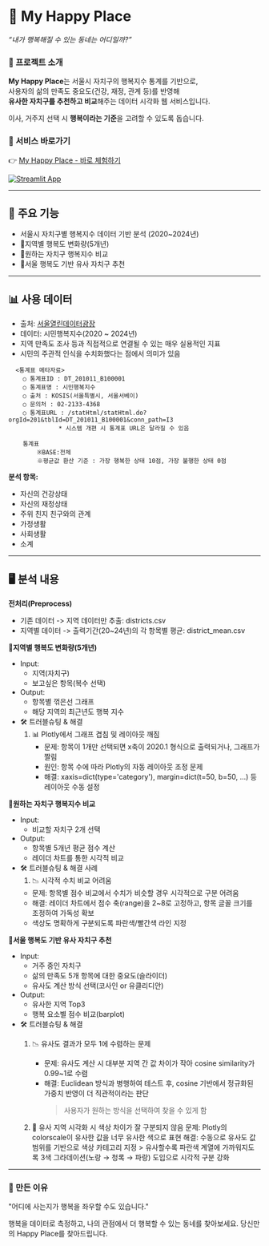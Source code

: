 # 🏡 My Happy Place  
_“내가 행복해질 수 있는 동네는 어디일까?”_

### 📌 프로젝트 소개
**My Happy Place**는 서울시 자치구의 행복지수 통계를 기반으로,  
사용자의 삶의 만족도 중요도(건강, 재정, 관계 등)를 반영해  
**유사한 자치구를 추천하고 비교**해주는 데이터 시각화 웹 서비스입니다.

이사, 거주지 선택 시 **행복이라는 기준**을 고려할 수 있도록 돕습니다.

### 🔗 서비스 바로가기

👉 [My Happy Place - 바로 체험하기](https://happy-disticts.streamlit.app/)

[![Streamlit App](https://img.shields.io/badge/Streamlit-App-success?logo=streamlit)](https://happy-disticts.streamlit.app/)

---

## 🎯 주요 기능
- 서울시 자치구별 행복지수 데이터 기반 분석 (2020~2024년)
- 📍지역별 행복도 변화량(5개년)
- 📍원하는 자치구 행복지수 비교
- 📍서울 행복도 기반 유사 자치구 추천

---

## 📊 사용 데이터
- 출처: [서울열린데이터광장](https://data.seoul.go.kr)
- 데이터: 시민행복지수(2020 ~ 2024년)
- 지역 만족도 조사 등과 직접적으로 연결될 수 있는 매우 실용적인 지표
- 시민의 주관적 인식을 수치화했다는 점에서 의미가 있음
```
  <통계표 메타자료>
    ○ 통계표ID : DT_201011_B100001
    ○ 통계표명 : 시민행복지수
    ○ 출처 : KOSIS(서울특별시, 서울서베이)
    ○ 문의처 : 02-2133-4368
    ○ 통계표URL : /statHtml/statHtml.do?orgId=201&tblId=DT_201011_B100001&conn_path=I3
              * 시스템 개편 시 통계표 URL은 달라질 수 있음

    통계표
        ※BASE:전체
        ※평균값 환산 기준 : 가장 행복한 상태 10점, 가장 불행한 상태 0점
```


**분석 항목:**
- 자신의 건강상태  
- 자신의 재정상태  
- 주위 친지 친구와의 관계  
- 가정생활  
- 사회생활
- 소계
---
## 🖥️ 분석 내용

**전처리(Preprocess)**
- 기존 데이터 -> 지역 데이터만 추출: districts.csv
- 지역별 데이터 -> 출력기간(20~24년)의 각 항목별 평균: district_mean.csv

**📍지역별 행복도 변화량(5개년)**
- Input:
    - 지역(자치구)
    - 보고싶은 항목(복수 선택)
- Output:
    - 항목별 꺾은선 그래프
    - 해당 지역의 최근년도 행복 지수
- 🛠️ 트러블슈팅 & 해결
  1. 📊 Plotly에서 그래프 겹침 및 레이아웃 깨짐
      - 문제: 항목이 1개만 선택되면 x축이 2020.1 형식으로 출력되거나, 그래프가 짤림
      - 원인: 항목 수에 따라 Plotly의 자동 레이아웃 조정 문제
      - 해결: xaxis=dict(type='category'), margin=dict(t=50, b=50, ...) 등 레이아웃 수동 설정

**📍원하는 자치구 행복지수 비교**
- Input:
    - 비교할 자치구 2개 선택
- Output:
    - 항목별 5개년 평균 점수 계산
    - 레이더 차트를 통한 시각적 비교
- 🛠️ 트러블슈팅 & 해결 사례
    1. 📉 시각적 수치 비교 어려움
    - 문제: 항목별 점수 비교에서 수치가 비슷할 경우 시각적으로 구분 어려움
    - 해결: 레이더 차트에서 점수 축(range)을 2~8로 고정하고, 항목 글꼴 크기를 조정하여 가독성 확보
    - 색상도 명확하게 구분되도록 파란색/빨간색 라인 지정

**📍서울 행복도 기반 유사 자치구 추천**
- Input:
    - 거주 중인 자치구
    - 삶의 만족도 5개 항목에 대한 중요도(슬라이더)
    - 유사도 계산 방식 선택(코사인 or 유클리디안)
- Output:
    - 유사한 지역 Top3
    - 행복 요소별 점수 비교(barplot)
- 🛠️ 트러블슈팅 & 해결
    1. 📉 유사도 결과가 모두 1에 수렴하는 문제
        - 문제: 유사도 계산 시 대부분 지역 간 값 차이가 작아 cosine similarity가 0.99~1로 수렴
        - 해결: Euclidean 방식과 병행하여 테스트 후, cosine 기반에서 정규화된 가중치 반영이 더 직관적이라는 판단
            > 사용자가 원하는 방식을 선택하여 찾을 수 있게 함

    2. 🎨 유사 지역 시각화 시 색상 차이가 잘 구분되지 않음
        문제: Plotly의 colorscale이 유사한 값을 너무 유사한 색으로 표현
        해결: 수동으로 유사도 값 범위를 기반으로 색상 카테고리 지정
            > 유사할수록 파란색 계열에 가까워지도록 3색 그라데이션(노랑 → 청록 → 파랑) 도입으로 시각적 구분 강화




---

### 🙏 만든 이유
"어디에 사는지가 행복을 좌우할 수도 있습니다."

행복을 데이터로 측정하고, 나의 관점에서 더 행복할 수 있는 동네를 찾아보세요.
당신만의 Happy Place를 찾아드립니다.
